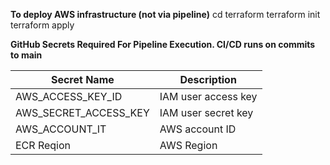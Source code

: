 **To deploy AWS infrastructure (not via pipeline)**
    cd terraform
    terraform init
    terraform apply



**GitHub Secrets Required For Pipeline Execution. CI/CD runs on commits to main**

|Secret Name|Description  |
|--|--|
| AWS_ACCESS_KEY_ID |  IAM user access key |
|AWS_SECRET_ACCESS_KEY| IAM user secret key|
|AWS_ACCOUNT_IT| AWS account ID|
|ECR Reqion|AWS Region



